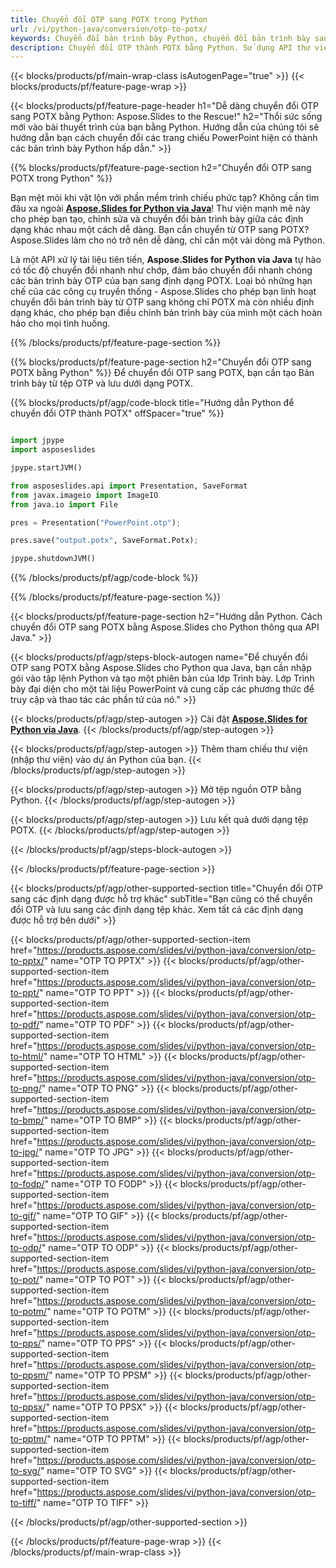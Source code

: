 ```yaml
---
title: Chuyển đổi OTP sang POTX trong Python
url: /vi/python-java/conversion/otp-to-potx/
keywords: Chuyển đổi bản trình bày Python, chuyển đổi bản trình bày sang Python, Python cho bản trình bày, Aspose.Slides Python, chuyển đổi OTP sang POTX, thư viện bản trình bày Python
description: Chuyển đổi OTP thành POTX bằng Python. Sử dụng API thư viện Python để chuyển đổi tệp OTP sang POTX
---
```


{{< blocks/products/pf/main-wrap-class isAutogenPage="true" >}}
{{< blocks/products/pf/feature-page-wrap >}}

{{< blocks/products/pf/feature-page-header h1="Dễ dàng chuyển đổi OTP sang POTX bằng Python: Aspose.Slides to the Rescue!" h2="Thổi sức sống mới vào bài thuyết trình của bạn bằng Python. Hướng dẫn của chúng tôi sẽ hướng dẫn bạn cách chuyển đổi các trang chiếu PowerPoint hiện có thành các bản trình bày Python hấp dẫn." >}}

{{% blocks/products/pf/feature-page-section h2="Chuyển đổi OTP sang POTX trong Python" %}}

Bạn mệt mỏi khi vật lộn với phần mềm trình chiếu phức tạp? Không cần tìm đâu xa ngoài [**Aspose.Slides for Python via Java**](https://products.aspose.com/slides/vi/python-java/)! Thư viện mạnh mẽ này cho phép bạn tạo, chỉnh sửa và chuyển đổi bản trình bày giữa các định dạng khác nhau một cách dễ dàng. Bạn cần chuyển từ OTP sang POTX? Aspose.Slides làm cho nó trở nên dễ dàng, chỉ cần một vài dòng mã Python.

Là một API xử lý tài liệu tiên tiến, **Aspose.Slides for Python via Java** tự hào có tốc độ chuyển đổi nhanh như chớp, đảm bảo chuyển đổi nhanh chóng các bản trình bày OTP của bạn sang định dạng POTX. Loại bỏ những hạn chế của các công cụ truyền thống - Aspose.Slides cho phép bạn linh hoạt chuyển đổi bản trình bày từ OTP sang không chỉ POTX mà còn nhiều định dạng khác, cho phép bạn điều chỉnh bản trình bày của mình một cách hoàn hảo cho mọi tình huống.

{{% /blocks/products/pf/feature-page-section %}}

{{% blocks/products/pf/feature-page-section  h2="Chuyển đổi OTP sang POTX bằng Python" %}}
Để chuyển đổi OTP sang POTX, bạn cần tạo Bản trình bày từ tệp OTP và lưu dưới dạng POTX.

{{% blocks/products/pf/agp/code-block title="Hướng dẫn Python để chuyển đổi OTP thành POTX" offSpacer="true" %}}

```python

import jpype
import asposeslides

jpype.startJVM()

from asposeslides.api import Presentation, SaveFormat
from javax.imageio import ImageIO
from java.io import File

pres = Presentation("PowerPoint.otp");

pres.save("output.potx", SaveFormat.Potx);

jpype.shutdownJVM()
```


{{% /blocks/products/pf/agp/code-block %}}

{{% /blocks/products/pf/feature-page-section %}}

{{< blocks/products/pf/feature-page-section  h2="Hướng dẫn Python. Cách chuyển đổi OTP sang POTX bằng Aspose.Slides cho Python thông qua API Java." >}}

{{< blocks/products/pf/agp/steps-block-autogen name="Để chuyển đổi OTP sang POTX bằng Aspose.Slides cho Python qua Java, bạn cần nhập gói vào tập lệnh Python và tạo một phiên bản của lớp Trình bày. Lớp Trình bày đại diện cho một tài liệu PowerPoint và cung cấp các phương thức để truy cập và thao tác các phần tử của nó." >}}

{{< blocks/products/pf/agp/step-autogen >}}
Cài đặt [**Aspose.Slides for Python via Java**](https://products.aspose.com/slides/vi/python-java/).
{{< /blocks/products/pf/agp/step-autogen >}}

{{< blocks/products/pf/agp/step-autogen >}}
Thêm tham chiếu thư viện (nhập thư viện) vào dự án Python của bạn.
{{< /blocks/products/pf/agp/step-autogen >}}

{{< blocks/products/pf/agp/step-autogen >}}
Mở tệp nguồn OTP bằng Python.
{{< /blocks/products/pf/agp/step-autogen >}}

{{< blocks/products/pf/agp/step-autogen >}}
Lưu kết quả dưới dạng tệp POTX.
{{< /blocks/products/pf/agp/step-autogen >}}

{{< /blocks/products/pf/agp/steps-block-autogen >}}

{{< /blocks/products/pf/feature-page-section >}}

{{< blocks/products/pf/agp/other-supported-section title="Chuyển đổi OTP sang các định dạng được hỗ trợ khác" subTitle="Bạn cũng có thể chuyển đổi OTP và lưu sang các định dạng tệp khác. Xem tất cả các định dạng được hỗ trợ bên dưới" >}}

{{< blocks/products/pf/agp/other-supported-section-item href="https://products.aspose.com/slides/vi/python-java/conversion/otp-to-pptx/" name="OTP TO PPTX" >}}
{{< blocks/products/pf/agp/other-supported-section-item href="https://products.aspose.com/slides/vi/python-java/conversion/otp-to-ppt/" name="OTP TO PPT" >}}
{{< blocks/products/pf/agp/other-supported-section-item href="https://products.aspose.com/slides/vi/python-java/conversion/otp-to-pdf/" name="OTP TO PDF" >}}
{{< blocks/products/pf/agp/other-supported-section-item href="https://products.aspose.com/slides/vi/python-java/conversion/otp-to-html/" name="OTP TO HTML" >}}
{{< blocks/products/pf/agp/other-supported-section-item href="https://products.aspose.com/slides/vi/python-java/conversion/otp-to-png/" name="OTP TO PNG" >}}
{{< blocks/products/pf/agp/other-supported-section-item href="https://products.aspose.com/slides/vi/python-java/conversion/otp-to-bmp/" name="OTP TO BMP" >}}
{{< blocks/products/pf/agp/other-supported-section-item href="https://products.aspose.com/slides/vi/python-java/conversion/otp-to-jpg/" name="OTP TO JPG" >}}
{{< blocks/products/pf/agp/other-supported-section-item href="https://products.aspose.com/slides/vi/python-java/conversion/otp-to-fodp/" name="OTP TO FODP" >}}
{{< blocks/products/pf/agp/other-supported-section-item href="https://products.aspose.com/slides/vi/python-java/conversion/otp-to-gif/" name="OTP TO GIF" >}}
{{< blocks/products/pf/agp/other-supported-section-item href="https://products.aspose.com/slides/vi/python-java/conversion/otp-to-odp/" name="OTP TO ODP" >}}
{{< blocks/products/pf/agp/other-supported-section-item href="https://products.aspose.com/slides/vi/python-java/conversion/otp-to-pot/" name="OTP TO POT" >}}
{{< blocks/products/pf/agp/other-supported-section-item href="https://products.aspose.com/slides/vi/python-java/conversion/otp-to-potm/" name="OTP TO POTM" >}}
{{< blocks/products/pf/agp/other-supported-section-item href="https://products.aspose.com/slides/vi/python-java/conversion/otp-to-pps/" name="OTP TO PPS" >}}
{{< blocks/products/pf/agp/other-supported-section-item href="https://products.aspose.com/slides/vi/python-java/conversion/otp-to-ppsm/" name="OTP TO PPSM" >}}
{{< blocks/products/pf/agp/other-supported-section-item href="https://products.aspose.com/slides/vi/python-java/conversion/otp-to-ppsx/" name="OTP TO PPSX" >}}
{{< blocks/products/pf/agp/other-supported-section-item href="https://products.aspose.com/slides/vi/python-java/conversion/otp-to-pptm/" name="OTP TO PPTM" >}}
{{< blocks/products/pf/agp/other-supported-section-item href="https://products.aspose.com/slides/vi/python-java/conversion/otp-to-svg/" name="OTP TO SVG" >}}
{{< blocks/products/pf/agp/other-supported-section-item href="https://products.aspose.com/slides/vi/python-java/conversion/otp-to-tiff/" name="OTP TO TIFF" >}}


{{< /blocks/products/pf/agp/other-supported-section >}}

{{< /blocks/products/pf/feature-page-wrap >}}
{{< /blocks/products/pf/main-wrap-class >}}